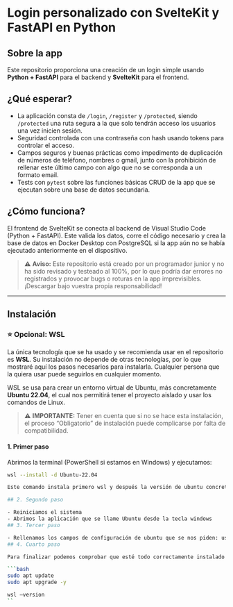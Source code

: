 # Login personalizado con SvelteKit y FastAPI en Python

## Sobre la app

Este repositorio proporciona una creación de un login simple usando **Python + FastAPI** para el backend y **SvelteKit** para el frontend.

## ¿Qué esperar?

- La aplicación consta de `/login`, `/register` y `/protected`, siendo `/protected` una ruta segura a la que solo tendrán acceso los usuarios una vez inicien sesión.
- Seguridad controlada con una contraseña con hash usando tokens para controlar el acceso.
- Campos seguros y buenas prácticas como impedimento de duplicación de números de teléfono, nombres o gmail, junto con la prohibición de rellenar este último campo con algo que no se corresponda a un formato email.
- Tests con `pytest` sobre las funciones básicas CRUD de la app que se ejecutan sobre una base de datos secundaria.

## ¿Cómo funciona?

El frontend de SvelteKit se conecta al backend de Visual Studio Code (Python + FastAPI). Este valida los datos, corre el código necesario y crea la base de datos en Docker Desktop con PostgreSQL si la app aún no se había ejecutado anteriormente en el dispositivo.

> ⚠️ **Aviso:** Este repositorio está creado por un programador junior y no ha sido revisado y testeado al 100%, por lo que podría dar errores no registrados y provocar bugs o roturas en la app imprevisibles. ¡Descargar bajo vuestra propia responsabilidad!

---

## Instalación

### ⭐ Opcional: WSL

La única tecnología que se ha usado y se recomienda usar en el repositorio es **WSL**. Su instalación no depende de otras tecnologías, por lo que mostraré aquí los pasos necesarios para instalarla. Cualquier persona que la quiera usar puede seguirlos en cualquier momento.

WSL se usa para crear un entorno virtual de Ubuntu, más concretamente **Ubuntu 22.04**, el cual nos permitirá tener el proyecto aislado y usar los comandos de Linux.

> ⚠️ **IMPORTANTE:** Tener en cuenta que si no se hace esta instalación, el proceso “Obligatorio” de instalación puede complicarse por falta de compatibilidad.

#### 1. Primer paso

Abrimos la terminal (PowerShell si estamos en Windows) y ejecutamos:
```bash
wsl --install -d Ubuntu-22.04

Este comando instala primero wsl y después la versión de ubuntu concreta que especificamos, si tenemos una version antigua de windows puede ser necesario instalar primero wsl a parte con `wsl –install` y configurar alguna otra cosas. Si este es el caso hay documentación sobre como hacerlo online.

## 2. Segundo paso

- Reiniciamos el sistema  
- Abrimos la aplicación que se llame Ubuntu desde la tecla windows
## 3. Tercer paso

- Rellenamos los campos de configuración de ubuntu que se nos piden: usuario y contraseña
## 4. Cuarto paso

Para finalizar podemos comprobar que esté todo correctamente instalado haciendo:

```bash
sudo apt update
sudo apt upgrade -y

wsl –version
``